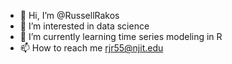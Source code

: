 - 👋 Hi, I’m @RussellRakos
- 👀 I’m interested in data science
- 🌱 I’m currently learning time series modeling in R
- 📫 How to reach me rjr55@njit.edu

<!---
RussellRakos/RussellRakos is a ✨ special ✨ repository because its `README.md` (this file) appears on your GitHub profile.
You can click the Preview link to take a look at your changes.
--->
